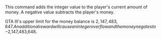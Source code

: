 This command adds the integer value to the player's current amount of money. A negative value subtracts the player's money. 

GTA III's upper limit for the money balance is $2,147,483,647. An additional reward will cause an integer overflow and the money negates to -$2,147,483,648.